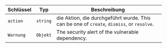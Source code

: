 | Schlüssel | Typ      | Beschreibung                                                                              |
| --------- | -------- | ----------------------------------------------------------------------------------------- |
| `action`  | `string` | die Aktion, die durchgeführt wurde. This can be one of `create`, `dismiss`, or `resolve`. |
| `Warnung` | `Objekt` | The security alert of the vulnerable dependency.                                          |